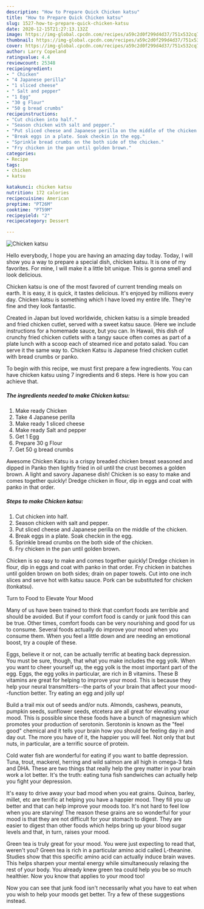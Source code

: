 ```yaml
---
description: "How to Prepare Quick Chicken katsu"
title: "How to Prepare Quick Chicken katsu"
slug: 1527-how-to-prepare-quick-chicken-katsu
date: 2020-12-15T21:27:13.132Z
image: https://img-global.cpcdn.com/recipes/a59c2d0f299d4d37/751x532cq70/chicken-katsu-recipe-main-photo.jpg
thumbnail: https://img-global.cpcdn.com/recipes/a59c2d0f299d4d37/751x532cq70/chicken-katsu-recipe-main-photo.jpg
cover: https://img-global.cpcdn.com/recipes/a59c2d0f299d4d37/751x532cq70/chicken-katsu-recipe-main-photo.jpg
author: Larry Copeland
ratingvalue: 4.4
reviewcount: 25348
recipeingredient:
- " Chicken"
- "4 Japanese perilla"
- "1 sliced cheese"
- " Salt and pepper"
- "1 Egg"
- "30 g Flour"
- "50 g bread crumbs"
recipeinstructions:
- "Cut chicken into half."
- "Season chicken with salt and pepper."
- "Put sliced cheese and Japanese perilla on the middle of the chicken."
- "Break eggs in a plate. Soak checkin in the egg."
- "Sprinkle bread crumbs on the both side of the chicken."
- "Fry chicken in the pan until golden brown."
categories:
- Recipe
tags:
- chicken
- katsu

katakunci: chicken katsu 
nutrition: 172 calories
recipecuisine: American
preptime: "PT26M"
cooktime: "PT59M"
recipeyield: "2"
recipecategory: Dessert

---
```



![Chicken katsu](https://img-global.cpcdn.com/recipes/a59c2d0f299d4d37/751x532cq70/chicken-katsu-recipe-main-photo.jpg)

Hello everybody, I hope you are having an amazing day today. Today, I will show you a way to prepare a special dish, chicken katsu. It is one of my favorites. For mine, I will make it a little bit unique. This is gonna smell and look delicious.

Chicken katsu is one of the most favored of current trending meals on earth. It is easy, it is quick, it tastes delicious. It's enjoyed by millions every day. Chicken katsu is something which I have loved my entire life. They're fine and they look fantastic.

Created in Japan but loved worldwide, chicken katsu is a simple breaded and fried chicken cutlet, served with a sweet katsu sauce. (Here we include instructions for a homemade sauce, but you can. In Hawaii, this dish of crunchy fried chicken cutlets with a tangy sauce often comes as part of a plate lunch with a scoop each of steamed rice and potato salad. You can serve it the same way to. Chicken Katsu is Japanese fried chicken cutlet with bread crumbs or panko.


To begin with this recipe, we must first prepare a few ingredients. You can have chicken katsu using 7 ingredients and 6 steps. Here is how you can achieve that.

<!--inarticleads1-->

##### The ingredients needed to make Chicken katsu:

1. Make ready  Chicken
1. Take 4 Japanese perilla
1. Make ready 1 sliced cheese
1. Make ready  Salt and pepper
1. Get 1 Egg
1. Prepare 30 g Flour
1. Get 50 g bread crumbs


Awesome Chicken Katsu is a crispy breaded chicken breast seasoned and dipped in Panko then lightly fried in oil until the crust becomes a golden brown. A light and savory Japanese dish! Chicken is so easy to make and comes together quickly! Dredge chicken in flour, dip in eggs and coat with panko in that order. 

<!--inarticleads2-->

##### Steps to make Chicken katsu:

1. Cut chicken into half.
1. Season chicken with salt and pepper.
1. Put sliced cheese and Japanese perilla on the middle of the chicken.
1. Break eggs in a plate. Soak checkin in the egg.
1. Sprinkle bread crumbs on the both side of the chicken.
1. Fry chicken in the pan until golden brown.


Chicken is so easy to make and comes together quickly! Dredge chicken in flour, dip in eggs and coat with panko in that order. Fry chicken in batches until golden brown on both sides; drain on paper towels. Cut into one inch slices and serve hot with katsu sauce. Pork can be substituted for chicken (tonkatsu). 

Turn to Food to Elevate Your Mood


Many of us have been trained to think that comfort foods are terrible and should be avoided. But if your comfort food is candy or junk food this can be true. Other times, comfort foods can be very nourishing and good for us to consume. Several foods actually do improve your mood when you consume them. When you feel a little down and are needing an emotional boost, try a couple of these.

Eggs, believe it or not, can be actually terrific at beating back depression. You must be sure, though, that what you make includes the egg yolk. When you want to cheer yourself up, the egg yolk is the most important part of the egg. Eggs, the egg yolks in particular, are rich in B vitamins. These B vitamins are great for helping to improve your mood. This is because they help your neural transmitters--the parts of your brain that affect your mood--function better. Try eating an egg and jolly up!

Build a trail mix out of seeds and/or nuts. Almonds, cashews, peanuts, pumpkin seeds, sunflower seeds, etcetera are all great for elevating your mood. This is possible since these foods have a bunch of magnesium which promotes your production of serotonin. Serotonin is known as the "feel good" chemical and it tells your brain how you should be feeling day in and day out. The more you have of it, the happier you will feel. Not only that but nuts, in particular, are a terrific source of protein.

Cold water fish are wonderful for eating if you want to battle depression. Tuna, trout, mackerel, herring and wild salmon are all high in omega-3 fats and DHA. These are two things that really help the grey matter in your brain work a lot better. It's the truth: eating tuna fish sandwiches can actually help you fight your depression. 

It's easy to drive away your bad mood when you eat grains. Quinoa, barley, millet, etc are terrific at helping you have a happier mood. They fill you up better and that can help improve your moods too. It's not hard to feel low when you are starving! The reason these grains are so wonderful for your mood is that they are not difficult for your stomach to digest. They are easier to digest than other foods which helps bring up your blood sugar levels and that, in turn, raises your mood.

Green tea is truly great for your mood. You were just expecting to read that, weren't you? Green tea is rich in a particular amino acid called L-theanine. Studies show that this specific amino acid can actually induce brain waves. This helps sharpen your mental energy while simultaneously relaxing the rest of your body. You already knew green tea could help you be so much healthier. Now you know that applies to your mood too!

Now you can see that junk food isn't necessarily what you have to eat when you wish to help your moods get better. Try  a few  of  these  suggestions  instead.

